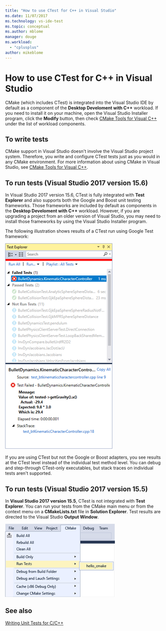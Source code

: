 ```yaml
---
title: "How to use CTest for C++ in Visual Studio"
ms.date: 11/07/2017
ms.technology: vs-ide-test
ms.topic: conceptual
ms.author: mblome
manager: douge
ms.workload: 
  - "cplusplus"
author: mikeblome
---
```


# How to use CTest for C++ in Visual Studio

CMake (which includes CTest) is integrated into the Visual Studio IDE by default as a component of the **Desktop Develoment with C++** workload. If you need to install it on your machine, open the Visual Studio Installer program, click the **Modify** button, then check [CMake Tools for Visual C++](/cpp/ide/cmake-tools-for-visual-cpp) under the list of workload components.

## To write tests

CMake support in Visual Studio doesn't involve the Visual Studio project system. Therefore, you write and configure CTest tests just as you would in any CMake environment. For more information about using CMake in Visual Studio, see [CMake Tools for Visual C++](/cpp/ide/cmake-tools-for-visual-cpp).

## To run tests (Visual Studio 2017 version 15.6)

In Visual Studio 2017 version 15.6, CTest is fully integrated with **Test Explorer** and also supports both the Google and Boost unit testing frameworks. Those frameworks are included by default as components in the **Desktop Develoment with C++** workload. However, if you are upgrading a project from an older version of Visual Studio, you may need to install those frameworks by using the Visual Studio Installer program.

The following illustration shows results of a CTest run using Google Test framework:

![CTest with Google Test Framework in VS2017 15.6](media/ctest-test-explorer.png "CTest and Google Test in Test Explorer")

If you are using CTest but not the Google or Boost adapters, you see results at the CTest level instead of the individual test method level. You can debug and step-through CTest-only executables, but stack traces on individual tests aren't supported.

## To run tests (Visual Studio 2017 version 15.5)

In **Visual Studio 2017 version 15.5**, CTest is not integrated with **Test Explorer**. You can run your tests from the CMake main menu or from the context menu on a **CMakeLists.txt** file in **Solution Explorer**. Test results are directed to the Visual Studio **Output Window**.

![Run CTest tests in VS2017 15.5](media/cpp-cmake-run-tests.png "Run CTest tests in 15.5")

## See also

[Writing Unit Tests for C/C++](writing-unit-tests-for-c-cpp.md)